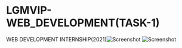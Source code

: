 # LGMVIP-WEB_DEVELOPMENT(TASK-1)
WEB DEVELOPMENT INTERNSHIP(2021)![Screenshot](https://user-images.githubusercontent.com/67845695/146782707-46f72028-97fb-4aec-ac1a-bd8f79c19d10.png)
![Screenshot](https://user-images.githubusercontent.com/67845695/146782825-9d601132-b276-454b-902d-10cee889a31d.png)



